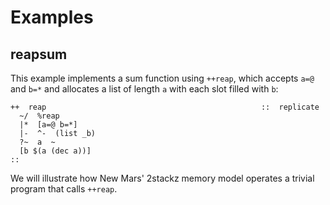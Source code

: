 # Examples

## reapsum

This example implements a sum function using `++reap`, which accepts `a=@` and `b=*`
and allocates a list of length `a` with each slot filled with `b`:

```hoon
++  reap                                                ::  replicate
  ~/  %reap
  |*  [a=@ b=*]
  |-  ^-  (list _b)
  ?~  a  ~
  [b $(a (dec a))]
::
```

We will illustrate how New Mars' 2stackz memory model operates a trivial program that 
calls `++reap`.